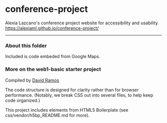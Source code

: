 # conference-project

Alexia Lazcano's conference project website for accessibility and usability.
https://alexiaml.github.io/conference-project/


***

### About this folder

Included is code embeded from Google Maps.

### More on the web1-basic starter project

Compiled by [David Ramos](http://imaginaryterrain.com)

The code structure is designed for clarity rather than for browser performance. (Notably, we break CSS out into several files, to help keep code organized.)

This project includes elements from HTML5 Boilerplate (see css/vendor/h5bp_README.md for more).

